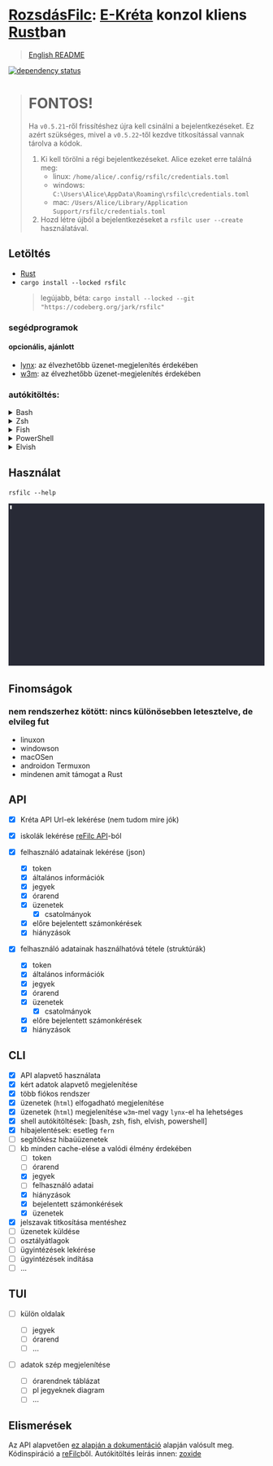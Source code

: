 # [RozsdásFilc](https://codeberg.org/jark/rsfilc): [E-Kréta](https://www.e-kreta.hu/) konzol kliens [Rust](https://rust-lang.org)ban

> [English README](README.md)

[![dependency status](https://deps.rs/repo/codeberg/jark/rsfilc/status.svg)](https://deps.rs/repo/codeberg/jark/rsfilc)

> # FONTOS!
>
> Ha `v0.5.21`-ről frissítéshez újra kell csinálni a bejelentkezéseket.
> Ez azért szükséges, mivel a `v0.5.22`-től kezdve titkosítással vannak tárolva a kódok.
>
> 1. Ki kell törölni a régi bejelentkezéseket. Alice ezeket erre találná meg:
>     - linux: `/home/alice/.config/rsfilc/credentials.toml`
>     - windows: `C:\Users\Alice\AppData\Roaming\rsfilc\credentials.toml`
>     - mac: `/Users/Alice/Library/Application Support/rsfilc/credentials.toml`
> 2. Hozd létre újból a bejelentkezéseket a `rsfilc user --create` használatával.

## Letöltés

-   [Rust](https://rustup.rs)
-   `cargo install --locked rsfilc`
    > legújabb, béta: `cargo install --locked --git "https://codeberg.org/jark/rsfilc"`

### segédprogramok

#### opcionális, ajánlott

-   [lynx](https://lynx.browser.org/): az élvezhetőbb üzenet-megjelenítés érdekében
-   [w3m](https://w3m.sourceforge.net/): az élvezhetőbb üzenet-megjelenítés érdekében

### autókitöltés:

   <details>
   <summary>Bash</summary>

> Add a `~/.bashrc` <ins>**végére**</ins> :
>
> ```sh
> eval "$(rsfilc completions bash)"
> ```

   </details>

   <details>
   <summary>Zsh</summary>

> Add a `~/.zshrc` <ins>**végére**</ins> :
>
> ```sh
> eval "$(rsfilc completions zsh)"
> ```

   </details>

   <details>
   <summary>Fish</summary>

> Add a `~/.config/fish/config.fish` <ins>**végére**</ins>:
>
> ```fish
> rsfilc completions fish | source
> ```

   </details>

   <details>
   <summary>PowerShell</summary>

> Add a <ins>**végére**</ins> a beállításaidnak (így találod `echo $profile` PowerShell-ben):
>
> ```powershell
> Invoke-Expression (& { (rsfilc completions powershell | Out-String) })
> ```

   </details>

   <details>
   <summary>Elvish</summary>

> Add a `~/.elvish/rc.elv` <ins>**végére**</ins>:
>
> ```sh
> eval (rsfilc completions elvish | slurp)
> ```

   </details>

## Használat

`rsfilc --help`

![demo](./rsfilc_demo.gif "using rsfilc")

## Finomságok

### nem rendszerhez kötött: nincs különösebben letesztelve, de elvileg fut

-   linuxon
-   windowson
-   macOSen
-   androidon Termuxon
-   mindenen amit támogat a Rust

## API

-   [x] Kréta API Url-ek lekérése (nem tudom mire jók)
-   [x] iskolák lekérése [reFilc API](https://api.refilc.hu/v1/public/school-list)-ból

-   [x] felhasználó adatainak lekérése (json)

    -   [x] token
    -   [x] általános információk
    -   [x] jegyek
    -   [x] órarend
    -   [x] üzenetek
        -   [x] csatolmányok
    -   [x] előre bejelentett számonkérések
    -   [x] hiányzások

-   [x] felhasználó adatainak használhatóvá tétele (struktúrák)

    -   [x] token
    -   [x] általános információk
    -   [x] jegyek
    -   [x] órarend
    -   [x] üzenetek
        -   [x] csatolmányok
    -   [x] előre bejelentett számonkérések
    -   [x] hiányzások

## CLI

-   [x] API alapvető használata
-   [x] kért adatok alapvető megjelenítése
-   [x] több fiókos rendszer
-   [x] üzenetek (`html`) elfogadható megjelenítése
-   [x] üzenetek (`html`) megjelenítése `w3m`-mel vagy `lynx`-el ha lehetséges
-   [x] shell autókitöltések: [bash, zsh, fish, elvish, powershell]
-   [x] hibajelentések: esetleg `fern`
-   [ ] segítőkész hibaüüzenetek
-   [ ] kb minden cache-elése a valódi élmény érdekében
    -   [ ] token
    -   [ ] órarend
    -   [x] jegyek
    -   [ ] felhasználó adatai
    -   [x] hiányzások
    -   [x] bejelentett számonkérések
    -   [x] üzenetek
-   [x] jelszavak titkosítása mentéshez
-   [ ] üzenetek küldése
-   [ ] osztályátlagok
-   [ ] ügyintézések lekérése
-   [ ] ügyintézések indítása
-   [ ] ...

## TUI

-   [ ] külön oldalak

    -   [ ] jegyek
    -   [ ] órarend
    -   [ ] ...

-   [ ] adatok szép megjelenítése
    -   [ ] órarendnek táblázat
    -   [ ] pl jegyeknek diagram
    -   [ ] ...

## Elismerések

Az API alapvetően [ez alapján a dokumentáció](https://github.com/bczsalba/ekreta-docs-v3) alapján valósult meg.
Kódinspiráció a [reFilc](https://github.com/refilc/naplo)ből.
Autókitöltés leírás innen: [zoxide](https://github.com/ajeetdsouza/zoxide)
